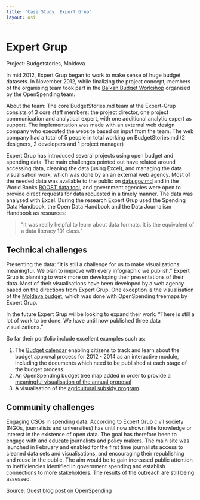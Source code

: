 ```yaml
---
title: "Case Study: Expert Grup"
layout: osi
---
```


# Expert Grup

<th class="inner">Project: Budgetstories, Moldova</th>

In mid 2012, Expert Grup began to work to make sense of huge budget
datasets. In November 2012, while finalizing the project concept,
members of the organising team took part in the [Balkan Budget
Workshop](http://openspending.org/blog/2012/11/26/Sarajevo-Workshop-Writeup.html) organised by the OpenSpending team.

About the team: The core BudgetStories.md team at the Expert-Grup
consists of 3 core staff members: the project director, one project
communication and analytical expert, with one additional analytic expert
as support. The implementation was made with an external web design
company who executed the website based on input from the team. The web
company had a total of 5 people in total working on BudgetStories.md (2
designers, 2 developers and 1 project manager)

Expert Grup has introduced several projects using open budget and
spending data. The main challenges pointed out have related around
accessing data, cleaning the data (using Excel), and managing the data
visualisation work, which was done by an an external web agency. Most of
the needed data was available to the public on
[data.gov.md](http://data.gov.md/) and in the World Banks [BOOST data
tool](http://www.mf.gov.md/ro/BOOST/), and government agencies were open
to provide direct requests for data requested in a timely manner. The
data was analysed with Excel. During the research Expert Grup used the
Spending Data Handbook, the Open Data Handbook and the Data Journalism
Handbook as resources:

> “It was really helpful to learn about data formats. It is the equivalent
> of a data literacy 101 class.”

## Technical challenges

Presenting the data: “It is still a challenge for us to make
visualizations meaningful. We plan to improve with every infographic we
publish.” Expert Grup is planning to work more on developing their
presentations of their data. Most of their visualisations have been
developed by a web agency based on the directions from Expert Grup. One
exception is the visualisation of the [Moldava
budget](http://www.budgetstories.md/bugetul-2013/), which was done with
OpenSpending treemaps by Expert Grup.

In the future Expert Grup wil be looking to expand their work: “There is
still a lot of work to be done. We have until now published three data
visualizations.”

So far their portfolio include excellent examples such as:

1.  The [Budget
    calendar](http://www.budgetstories.md/anul-bugetar-2013/) enabling
    citizens to track and learn about the budget approval process for
    2012 - 2014 as an interactive module, including the documents which
    need to be published at each stage of the budget process.
2.  An OpenSpending budget tree map added in order to provide a
    [meaningful visualisation of the annual
    proposal](http://www.budgetstories.md/afla-cat-ne-a-costat-parlamentul-in-2012/)
3.  A visualisation of the [agricultural subsidy
    program](http://www.budgetstories.md/subventiile-pentru-agricultura-in-2012-pentru-ce-cui-si-unde-au-fost-alocate/).

## Community challenges

Engaging CSOs in spending data: According to Expert Grup civil society
(NGOs, journalists and universities) has until now shown little
knowledge or interest in the existence of open data. The goal has
therefore been to engage with and educate journalists and policy makers.
The main site was launched in February and enabled for the first time
journalists access to cleaned data sets and visualisations, and
encouraging their republishing and reuse in the public. The aim would be
to gain increased public attention to inefficiencies identified in
government spending and establish connections to more stakeholders. The
results of the outreach are still being assessed.

Source: [Guest blog post on
OpenSpending](http://openspending.org/blog/2013/02/28/Budget-Stories.html) 


